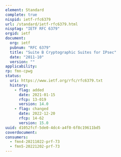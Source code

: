 ```yaml
---
element: Standard
complete: true
nispid: ietf-rfc6379
url: /standard/ietf-rfc6379.html
nisptag: "IETF RFC 6379"
orgid: ietf
document:
  org: ietf
  pubnum: "RFC 6379"
  title: "Suite B Cryptographic Suites for IPsec"
  date: "2011-10"
  version: ""
applicability:
rp: fmn-cpwg
status:
  uri: https://www.ietf.org/rfc/rfc6379.txt
  history: 
    - flag: added
      date: 2021-01-15
      rfcp: 13-019
      version: 14.0
    - flag: changed
      date: 2022-12-20
      rfcp: 14-62
      version: 15.0
uuid: d1052fcf-5de0-4dc4-a4f0-6f8c19611bd5
coverdocument:
consumers:
  - fmn4-20211022-prf-73
  - fmn5-20221202-prf-73
---
```

